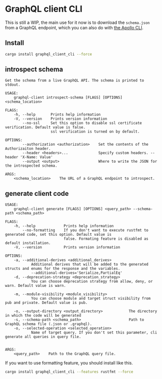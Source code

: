 # GraphQL client CLI

This is still a WIP, the main use for it now is to download the `schema.json` from a GraphQL endpoint, which you can also do with [the Apollo CLI](https://github.com/apollographql/apollo-tooling#apollo-clientdownload-schema-output).

## Install

```bash
cargo install graphql_client_cli --force
```

## introspect schema

```
Get the schema from a live GraphQL API. The schema is printed to stdout.

USAGE:
    graphql-client introspect-schema [FLAGS] [OPTIONS] <schema_location>

FLAGS:
    -h, --help       Prints help information
    -V, --version    Prints version information
        --no-ssl     Set this option to disable ssl certificate verification. Default value is false.
                     ssl verification is turned on by default.

OPTIONS:
        --authorization <authorization>    Set the contents of the Authorizaiton header.
        --header <headers>...              Specify custom headers. --header 'X-Name: Value'
        --output <output>                  Where to write the JSON for the introspected schema.

ARGS:
    <schema_location>    The URL of a GraphQL endpoint to introspect.
```

## generate client code

```
USAGE:
    graphql-client generate [FLAGS] [OPTIONS] <query_path> --schema-path <schema_path>

FLAGS:
    -h, --help             Prints help information
        --no-formatting    If you don't want to execute rustfmt to generated code, set this option. Default value is
                           false. Formating feature is disabled as default installation.
    -V, --version          Prints version information

OPTIONS:
    -a, --additional-derives <additional_derives>
            Additional derives that will be added to the generated structs and enums for the response and the variables.
            --additional-derives='Serialize,PartialEq'
    -d, --deprecation-strategy <deprecation_strategy>
            You can choose deprecation strategy from allow, deny, or warn. Default value is warn.

    -m, --module-visibility <module_visibility>
            You can choose module and target struct visibility from pub and private. Default value is pub.

    -o, --output-directory <output_directory>            The directory in which the code will be generated
    -s, --schema-path <schema_path>                      Path to GraphQL schema file (.json or .graphql).
    -o, --selected-operation <selected_operation>
            Name of target query. If you don't set this parameter, cli generate all queries in query file.


ARGS:
    <query_path>    Path to the GraphQL query file.
```

If you want to use formatting feature, you should install like this.

```bash
cargo install graphql_client_cli --features rustfmt --force
```
